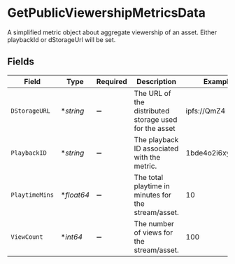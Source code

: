 # GetPublicViewershipMetricsData

A simplified metric object about aggregate viewership of an
asset. Either playbackId or dStorageUrl will be set.



## Fields

| Field                                                 | Type                                                  | Required                                              | Description                                           | Example                                               |
| ----------------------------------------------------- | ----------------------------------------------------- | ----------------------------------------------------- | ----------------------------------------------------- | ----------------------------------------------------- |
| `DStorageURL`                                         | **string*                                             | :heavy_minus_sign:                                    | The URL of the distributed storage used for the asset | ipfs://QmZ4                                           |
| `PlaybackID`                                          | **string*                                             | :heavy_minus_sign:                                    | The playback ID associated with the metric.           | 1bde4o2i6xycudoy                                      |
| `PlaytimeMins`                                        | **float64*                                            | :heavy_minus_sign:                                    | The total playtime in minutes for the stream/asset.   | 10                                                    |
| `ViewCount`                                           | **int64*                                              | :heavy_minus_sign:                                    | The number of views for the stream/asset.             | 100                                                   |
